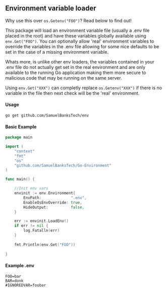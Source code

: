 ## Environment variable loader

Why use this over `os.Getenv("FOO")`? Read below to find out!

This package will load an environment variable file (usually a .env file placed in the root) and have these variables globally available using `env.Get("FOO")`.
You can optionally allow 'real' environment variables to override the variables in the .env file allowing for some nice defaults to be set in the case of a missing environment variable.

Whats more, is unlike other env loaders, the variables contained in your .env file do not actually get set in the real environment and are only available to the running Go application making them more secure to malicious code that may be running on the same server. 

Using `env.Get("XXX")` can completly replace `os.Getenv("XXX")` if there is no variable in the file then next check will be the 'real' environment.

#### Usage

`go get github.com/SamuelBanksTech/env`


#### Basic Example
```go
package main

import (
	"context"
	"fmt"
	"os"
	"github.com/SamuelBanksTech/Go-Environment"
)

func main() {

	//Init env vars
	envinit := env.Environment{
		EnvPath:             ".env",
		EnableOsEnvOverride: true,
		HideOutput:          false,
	}

	err := envinit.LoadEnv()
	if err != nil {
		log.Fatalln(err)
	}
	
	fmt.Println(env.Get("FOO"))
	
}
```
#### Example .env

```dotenv
FOO=bar
BAR=donk
#IGNOREDVAR=foobar
```